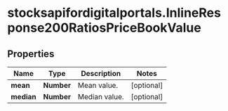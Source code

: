 # stocksapifordigitalportals.InlineResponse200RatiosPriceBookValue

## Properties

Name | Type | Description | Notes
------------ | ------------- | ------------- | -------------
**mean** | **Number** | Mean value. | [optional] 
**median** | **Number** | Median value. | [optional] 


